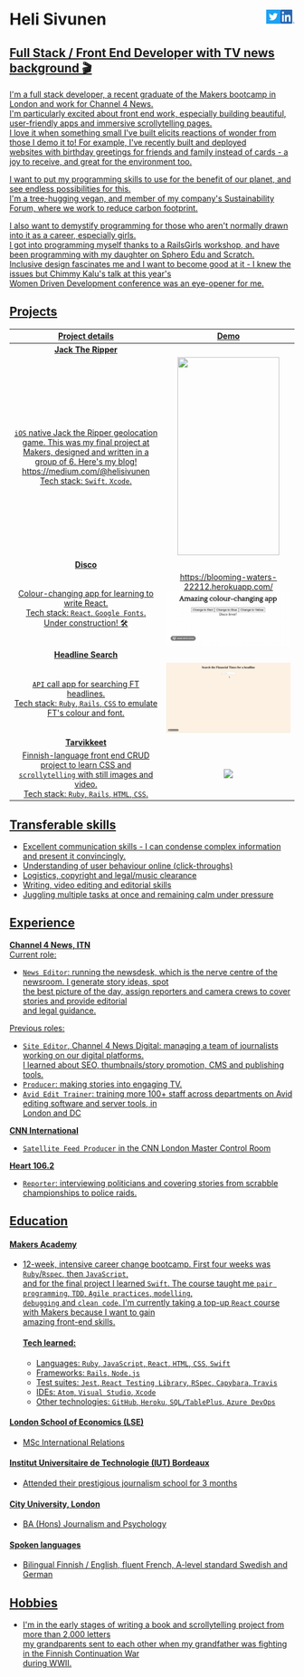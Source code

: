 # Heli Sivunen <a  href="https://www.linkedin.com/in/heli-sivunen/"> <img align="right" src="/public/LI-In-Bug.png" width="25" height="25"/><a  href="https://twitter.com/Heli_Sivunen"> <img align="right" src="/public/Twitter_Social_Icon_Square_Color.png" width="25" height="25"/>

## Full Stack / Front End Developer with TV news background 🎬

I'm a full stack developer, a recent graduate of the Makers bootcamp in London and work for Channel 4 News.  
I'm particularly excited about front end work, especially building beautiful, user-friendly apps and immersive scrollytelling pages.  
I love it when something small I've built elicits reactions of wonder from those I demo it to! For example, I've recently built and deployed  
websites with birthday greetings for friends and family instead of cards - a joy to receive, and great for the environment too.  

I want to put my programming skills to use for the benefit of our planet, and see endless possibilities for this.  
I'm a tree-hugging vegan, and member of my company's Sustainability Forum, where we work to reduce carbon footprint.  

I also want to demystify programming for those who aren't normally drawn into it as a career, especially girls.  
I got into programming myself thanks to a RailsGirls workshop, and have been programming with my daughter on Sphero Edu and Scratch.  
Inclusive design fascinates me and I want to become good at it - I knew the issues but Chimmy Kalu's talk at this year's  
Women Driven Development conference was an eye-opener for me.  

## Projects

|    Project details                                        |    Demo                                        |  
| :-------------------------------------------------: | :-------------------------------------------------: |  
|     **Jack The Ripper**
`iOS` native Jack the Ripper geolocation game. This was my final project at Makers,  designed and written in a group of 6. Here's my blog! https://medium.com/@helisivunen <br />Tech stack: `Swift`, `Xcode`.                   |     <img src="/public/JackTheRipper.gif" width="180" height="350"/>
|         **Disco**
|              Colour-changing app for learning to write React. <br /> Tech stack: `React`, `Google Fonts`.  Under construction! 🛠                                         |https://blooming-waters-22212.herokuapp.com/ <img src="/public/Disco_1.gif"/> |
|         **Headline Search**
|              `API` call app for searching FT headlines. <br />Tech stack: `Ruby`, `Rails`, `CSS` to emulate FT's colour and font.                                          |  <img src="/public/FT.gif"/>|
|         **Tarvikkeet**                              |                                                   |
|              Finnish-language front end CRUD project to learn CSS and `scrollytelling` with still images and video.<br /> Tech stack: `Ruby`, `Rails`, `HTML`, `CSS`.                                          | <img src="/public/Tarvikkeet_small.gif"/>

## Transferable skills

- Excellent communication skills - I can condense complex information and present it convincingly.
- Understanding of user behaviour online (click-throughs)
- Logistics, copyright and legal/music clearance
- Writing, video editing and editorial skills
- Juggling multiple tasks at once and remaining calm under pressure

## Experience

**Channel 4 News, ITN**     
Current role:
- `News Editor`: running the newsdesk, which is the nerve centre of the newsroom. I generate story ideas, spot  
  the best picture of the day, assign reporters and camera crews to cover stories and provide editorial  
  and legal guidance.

Previous roles:   
- `Site Editor`, Channel 4 News Digital: managing a team of journalists working on our digital platforms.  
  I learned about SEO, thumbnails/story promotion, CMS and publishing tools.  
- `Producer`: making stories into engaging TV.
- `Avid Edit Trainer`: training more 100+ staff across departments on Avid editing software and server tools, in  
  London and DC

**CNN International**   
- `Satellite Feed Producer` in the CNN London Master Control Room  

**Heart 106.2**  
- `Reporter`: interviewing politicians and covering stories from scrabble championships to police raids.


## Education

#### Makers Academy

- 12-week, intensive career change bootcamp. First four weeks was `Ruby`/`Rspec`, then `JavaScript`,  
  and for the final project I learned `Swift`. The course taught me `pair programming`, `TDD`, `Agile practices`, `modelling`,  
  `debugging` and `clean code`. I'm currently taking a top-up `React` course with Makers because I want to gain  
  amazing front-end skills.

    #### Tech learned:
    -	Languages: `Ruby`, `JavaScript`, `React`, `HTML`, `CSS`, `Swift`  
    -	Frameworks: `Rails`, `Node.js`  
    -	Test suites: `Jest`, `React Testing Library`, `RSpec`, `Capybara`, `Travis`  
    -	IDEs: `Atom`, `Visual Studio`, `Xcode`  
    -	Other technologies: `GitHub`, `Heroku`, `SQL/TablePlus`, `Azure DevOps`   

#### London School of Economics (LSE)

- MSc International Relations

#### Institut Universitaire de Technologie (IUT) Bordeaux

- Attended their prestigious journalism school for 3 months

#### City University, London

- BA (Hons) Journalism and Psychology

#### Spoken languages

- Bilingual Finnish / English, fluent French, A-level standard Swedish and German


## Hobbies
- I'm in the early stages of writing a book and scrollytelling project from more than 2,000 letters  
  my grandparents sent to each other when my grandfather was fighting in the Finnish Continuation War  
  during WWII.
